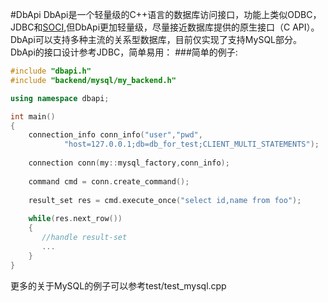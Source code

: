 #DbApi
DbApi是一个轻量级的C++语言的数据库访问接口，功能上类似ODBC，JDBC和[SOCI](http://soci.sourceforge.net/index.html),但DbApi更加轻量级，尽量接近数据库提供的原生接口（C API）。DbApi可以支持多种主流的关系型数据库，目前仅实现了支持MySQL部分。
DbApi的接口设计参考JDBC，简单易用：
###简单的例子:
```c++
#include "dbapi.h"
#include "backend/mysql/my_backend.h"

using namespace dbapi;

int main()
{
    connection_info conn_info("user","pwd",
			"host=127.0.0.1;db=db_for_test;CLIENT_MULTI_STATEMENTS");
	
	connection conn(my::mysql_factory,conn_info);
	
	command cmd = conn.create_command();
	
	result_set res = cmd.execute_once("select id,name from foo");
	
	while(res.next_row())
	{
	   //handle result-set
	   ...
	}
}

```
更多的关于MySQL的例子可以参考test/test_mysql.cpp



